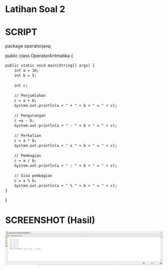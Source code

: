 # Latihan Soal 2

# SCRIPT

package operatorjava;

public class OperatorAritmatika {

    public static void main(String[] args) {
        int a = 10;
        int b = 5;
        
        int c;
        
        // Penjumlahan
        c = a + b;
        System.out.println(a + " + " + b + " = " + c);
        
        // Pengurangan
        c =a - b;
        System.out.println(a + " - " + b + " = " + c);
        
        // Perkalian
        c = a * b;
        System.out.println(a + " x " + b + " = " + c);
        
        // Pembagian
        c = a / b;
        System.out.println(a + " : " + b + " = " + c);
        
        // Sisa pembagian
        c = a % b;
        System.out.println(a + " % " + b + " = " + c);
    }
}

# SCREENSHOT (Hasil)

![Alt Text](https://github.com/christianykyo/Jobsheet5/blob/master/SS%20Lat%20Soal%202.png)
